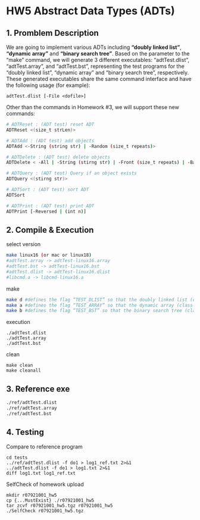 # HW5 Abstract Data Types (ADTs)

## 1. Promblem Description
We are going to implement various ADTs including **“doubly linked list”**, **“dynamic array”** and **“binary search tree”**. Based on the parameter to the “make” command, we will generate 3 different executables: “adtTest.dlist”, “adtTest.array”, and “adtTest.bst”, representing the test programs for the “doubly linked list”, “dynamic array” and “binary search tree”, respectively. These generated executables share the same command interface and have the following usage (for example):
```
adtTest.dlist [-File <dofile>]
```
Other than the commands in Homework #3, we will support these new commands:
```sh
# ADTReset : (ADT test) reset ADT
ADTReset <(size_t strLen)>

# ADTAdd : (ADT test) add objects
ADTAdd <-String (string str) | -Random (size_t repeats)>

# ADTDelete : (ADT test) delete objects
ADTDelete < -All | -String (stirng str) | -Front (size_t repeats) | -Back (size_t repeats) | -Random (size_t repeats) >

# ADTQuery : (ADT test) Query if an object exists
ADTQuery <(stirng str)>

# ADTSort : (ADT test) sort ADT
ADTSort

# ADTPrint : (ADT test) print ADT
ADTPrint [-Reversed | (int n)]
```

## 2. Compile & Execution

select version
```sh
make linux16 (or mac or linux18)
#adtTest.array -> adtTest-linux16.array
#adtTest.bst -> adtTest-linux16.bst
#adtTest.dlist -> adtTest-linux16.dlist
#libcmd.a -> libcmd-linux16.a
```
make 
```sh
make d #defines the flag “TEST_DLIST” so that the doubly linked list (class DList) will be created. Accordingly, the generated executable will be “adtTest.dlist”.
make a #defines the flag “TEST_ARRAY” so that the dynamic array (class Array) will be created. Accordingly, the generated executable will be “adtTest.array”.
make b #defines the flag “TEST_BST” so that the binary search tree (class BSTree) will be created. Accordingly, the generated executable will be “adTst.bst”.
```
execution
```
./adtTest.dlist
./adtTest.array
./adtTest.bst
```
clean
```
make clean
make cleanall
```

## 3. Reference exe
```sh
./ref/adtTest.dlist
./ref/adtTest.array
./ref/adtTest.bst
```

## 4. Testing

Compare to reference program
```
cd tests
../ref/adtTest.dlist -f do1 > log1_ref.txt 2>&1
../adtTest.dlist -f do1 > log1.txt 2>&1
diff log1.txt log1_ref.txt
```
SelfCheck of homework upload
```
mkdir r07921001_hw5
cp {...MustExist} ./r07921001_hw5
tar zcvf r07921001_hw5.tgz r07921001_hw5
./SelfCheck r07921001_hw5.tgz
```
